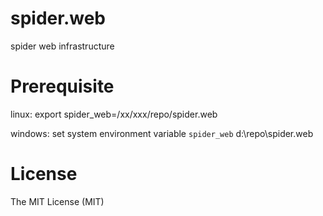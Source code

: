 spider.web
==========

spider web infrastructure

Prerequisite
======
linux:
    export spider_web=/xx/xxx/repo/spider.web

windows:
    set system environment variable `spider_web`
    d:\repo\spider.web

License
======
The MIT License (MIT)

